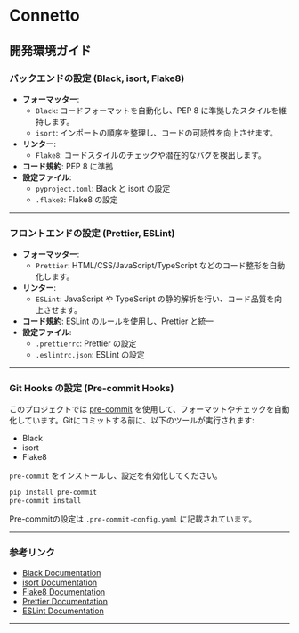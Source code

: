 # Connetto

## 開発環境ガイド

### バックエンドの設定 (Black, isort, Flake8)

- **フォーマッター**:
    - `Black`: コードフォーマットを自動化し、PEP 8 に準拠したスタイルを維持します。
    - `isort`: インポートの順序を整理し、コードの可読性を向上させます。
- **リンター**:
    - `Flake8`: コードスタイルのチェックや潜在的なバグを検出します。
- **コード規約**: PEP 8 に準拠
- **設定ファイル**:
    - `pyproject.toml`: Black と isort の設定
    - `.flake8`: Flake8 の設定

---

### フロントエンドの設定 (Prettier, ESLint)

- **フォーマッター**:
    - `Prettier`: HTML/CSS/JavaScript/TypeScript などのコード整形を自動化します。
- **リンター**:
    - `ESLint`: JavaScript や TypeScript の静的解析を行い、コード品質を向上させます。
- **コード規約**: ESLint のルールを使用し、Prettier と統一
- **設定ファイル**:
    - `.prettierrc`: Prettier の設定
    - `.eslintrc.json`: ESLint の設定

---

### Git Hooks の設定 (Pre-commit Hooks)

このプロジェクトでは [pre-commit](https://pre-commit.com/) を使用して、フォーマットやチェックを自動化しています。Gitにコミットする前に、以下のツールが実行されます:

- Black
- isort
- Flake8

`pre-commit` をインストールし、設定を有効化してください。

```bash
pip install pre-commit
pre-commit install

```

Pre-commitの設定は `.pre-commit-config.yaml` に記載されています。

---

### 参考リンク

- [Black Documentation](https://black.readthedocs.io/)
- [isort Documentation](https://pycqa.github.io/isort/)
- [Flake8 Documentation](https://flake8.pycqa.org/)
- [Prettier Documentation](https://prettier.io/)
- [ESLint Documentation](https://eslint.org/)

---

